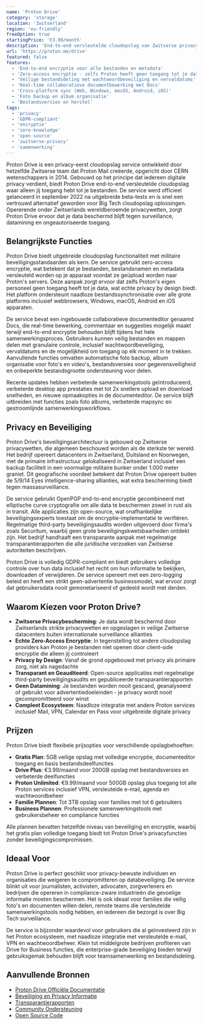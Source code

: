 ```yaml
---
name: 'Proton Drive'
category: 'storage'
location: 'Zwitserland'
region: 'eu-friendly'
freeOption: true
startingPrice: '€3.99/month'
description: 'End-to-end versleutelde cloudopslag van Zwitserse privacypioniers, met veilige bestandsdeling en samenwerking met zero-access encryptie.'
url: 'https://proton.me/drive'
featured: false
features:
  - 'End-to-end encryptie voor alle bestanden en metadata'
  - 'Zero-access encryptie - zelfs Proton heeft geen toegang tot je data'
  - 'Veilige bestandsdeling met wachtwoordbeveiliging en vervaldatums'
  - 'Real-time collaboratieve documentbewerking met Docs'
  - 'Cross-platform sync (Web, Windows, macOS, Android, iOS)'
  - 'Foto backup en album organisatie'
  - 'Bestandsversies en herstel'
tags:
  - 'privacy'
  - 'GDPR-compliant'
  - 'encryptie'
  - 'zero-knowledge'
  - 'open-source'
  - 'zwitserse-privacy'
  - 'samenwerking'
---
```


Proton Drive is een privacy-eerst cloudopslag service ontwikkeld door hetzelfde Zwitserse team dat Proton Mail creëerde, opgericht door CERN wetenschappers in 2014. Gebouwd op het principe dat iedereen digitale privacy verdient, biedt Proton Drive end-to-end versleutelde cloudopslag waar alleen jij toegang hebt tot je bestanden. De service werd officieel gelanceerd in september 2022 na uitgebreide beta-tests en is snel een vertrouwd alternatief geworden voor Big Tech cloudopslag oplossingen. Opererende onder Zwitserlands wereldberoemde privacywetten, zorgt Proton Drive ervoor dat je data beschermd blijft tegen surveillance, datamining en ongeautoriseerde toegang.

## Belangrijkste Functies

Proton Drive biedt uitgebreide cloudopslag functionaliteit met militaire beveiligingsstandaarden als kern. De service gebruikt zero-access encryptie, wat betekent dat je bestanden, bestandsnamen en metadata versleuteld worden op je apparaat voordat ze geüpload worden naar Proton's servers. Deze aanpak zorgt ervoor dat zelfs Proton's eigen personeel geen toegang heeft tot je data, wat echte privacy by design biedt. Het platform ondersteunt naadloze bestandssynchronisatie over alle grote platforms inclusief webbrowsers, Windows, macOS, Android en iOS apparaten.

De service bevat een ingebouwde collaboratieve documenteditor genaamd Docs, die real-time bewerking, commentaar en suggesties mogelijk maakt terwijl end-to-end encryptie behouden blijft tijdens het hele samenwerkingsproces. Gebruikers kunnen veilig bestanden en mappen delen met granulaire controle, inclusief wachtwoordbeveiliging, vervaldatums en de mogelijkheid om toegang op elk moment in te trekken. Aanvullende functies omvatten automatische foto backup, album organisatie voor foto's en video's, bestandsversies voor gegevensveiligheid en onbeperkte bestandsgrootte ondersteuning voor delen.

Recente updates hebben verbeterde samenwerkingstools geïntroduceerd, verbeterde desktop app prestaties met tot 2x snellere upload en download snelheden, en nieuwe opmaakopties in de documenteditor. De service blijft uitbreiden met functies zoals foto albums, verbeterde mapsync en gestroomlijnde samenwerkingsworkflows.

## Privacy en Beveiliging

Proton Drive's beveiligingsarchitectuur is gebouwd op Zwitserse privacywetten, die algemeen beschouwd worden als de sterkste ter wereld. Het bedrijf opereert datacenters in Zwitserland, Duitsland en Noorwegen, met de primaire infrastructuur gelokaliseerd in Zwitserland inclusief een backup faciliteit in een voormalige militaire bunker onder 1.000 meter graniet. Dit geografische voordeel betekent dat Proton Drive opereert buiten de 5/9/14 Eyes intelligence-sharing allianties, wat extra bescherming biedt tegen massasurveillance.

De service gebruikt OpenPGP end-to-end encryptie gecombineerd met elliptische curve cryptografie om alle data te beschermen zowel in rust als in transit. Alle applicaties zijn open-source, wat onafhankelijke beveiligingsexperts toestaat om de encryptie-implementatie te verifiëren. Regelmatige third-party beveiligingsaudits worden uitgevoerd door firma's zoals Securitum, waarbij geen grote beveiligingskwetsbaarheden ontdekt zijn. Het bedrijf handhaaft een transparante aanpak met regelmatige transparantierapporten die alle juridische verzoeken van Zwitserse autoriteiten beschrijven.

Proton Drive is volledig GDPR-compliant en biedt gebruikers volledige controle over hun data inclusief het recht om hun informatie te bekijken, downloaden of verwijderen. De service opereert met een zero-logging beleid en heeft een strikt geen-advertentie businessmodel, wat ervoor zorgt dat gebruikersdata nooit gemonetariseerd of gedeeld wordt met derden.

## Waarom Kiezen voor Proton Drive?

- **Zwitserse Privacybescherming**: Je data wordt beschermd door Zwitserlands strikte privacywetten en opgeslagen in veilige Zwitserse datacenters buiten internationale surveillance allianties
- **Echte Zero-Access Encryptie**: In tegenstelling tot andere cloudopslag providers kan Proton je bestanden niet openen door client-side encryptie die alleen jij controleert
- **Privacy by Design**: Vanaf de grond opgebouwd met privacy als primaire zorg, niet als nagedachte
- **Transparant en Geauditeerd**: Open-source applicaties met regelmatige third-party beveiligingsaudits en gepubliceerde transparantierapporten
- **Geen Datamining**: Je bestanden worden nooit gescand, geanalyseerd of gebruikt voor advertentiedoeleinden - je privacy wordt nooit gecompromitteerd voor winst
- **Compleet Ecosysteem**: Naadloze integratie met andere Proton services inclusief Mail, VPN, Calendar en Pass voor uitgebreide digitale privacy

## Prijzen

Proton Drive biedt flexibele prijsopties voor verschillende opslagbehoeften:

- **Gratis Plan**: 5GB veilige opslag met volledige encryptie, documenteditor toegang en basis bestandsdeelfuncties
- **Drive Plus**: €3.99/maand voor 200GB opslag met bestandsversies en verbeterde deelfuncties
- **Proton Unlimited**: €9.99/maand voor 500GB opslag plus toegang tot alle Proton services inclusief VPN, versleutelde e-mail, agenda en wachtwoordbeheer
- **Familie Plannen**: Tot 3TB opslag voor families met tot 6 gebruikers
- **Business Plannen**: Professionele samenwerkingstools met gebruikersbeheer en compliance functies

Alle plannen bevatten hetzelfde niveau van beveiliging en encryptie, waarbij het gratis plan volledige toegang biedt tot Proton Drive's privacyfuncties zonder beveiligingscompromissen.

## Ideaal Voor

Proton Drive is perfect geschikt voor privacy-bewuste individuen en organisaties die weigeren te compromitteren op databeveiliging. De service blinkt uit voor journalisten, activisten, advocaten, zorgverleners en bedrijven die opereren in compliance-zware industrieën die gevoelige informatie moeten beschermen. Het is ook ideaal voor families die veilig foto's en documenten willen delen, remote teams die versleutelde samenwerkingstools nodig hebben, en iedereen die bezorgd is over Big Tech surveillance.

De service is bijzonder waardevol voor gebruikers die al geïnvesteerd zijn in het Proton ecosysteem, met naadloze integratie met versleutelde e-mail, VPN en wachtwoordbeheer. Klein tot middelgrote bedrijven profiteren van Drive for Business functies, die enterprise-grade beveiliging bieden terwijl gebruiksgemak behouden blijft voor teamsamenwerking en bestandsdeling.

## Aanvullende Bronnen

- [Proton Drive Officiële Documentatie](https://proton.me/support/drive)
- [Beveiliging en Privacy Informatie](https://proton.me/blog/security)
- [Transparantierapporten](https://proton.me/legal/transparency)
- [Community Ondersteuning](https://proton.me/support)
- [Open Source Code](https://github.com/ProtonMail)
